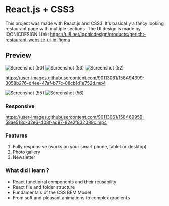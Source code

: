 # React.js + CSS3

This project was made with React.js and CSS3. It's basically a fancy looking restaurant page with multiple sections. The UI design is made by IQONICDESIGN
Link: https://ui8.net/iqonicdesign/products/gericht-restaurant-website-ui-in-figma

## Preview

![Screenshot (50)](https://user-images.githubusercontent.com/90113061/158493370-ebb42df6-17b7-4f66-a1e9-ba909c3aba7f.png)
![Screenshot (53)](https://user-images.githubusercontent.com/90113061/158493563-aa1652ae-fafe-4ecd-b6e2-a6a07b0e4165.png)
![Screenshot (52)](https://user-images.githubusercontent.com/90113061/158493599-bc2f0901-ee6f-41f9-a823-d48c0e1374d7.png)


https://user-images.githubusercontent.com/90113061/158494399-3058b276-d4ee-47af-b77c-08cb1d1e752d.mp4


![Screenshot (55)](https://user-images.githubusercontent.com/90113061/158493635-ea9d5859-ad51-4666-b3a2-d5c036417831.png)
![Screenshot (56)](https://user-images.githubusercontent.com/90113061/158493645-fb7897f0-9ddf-4c73-9719-2815593323e3.png)


### Responsive

https://user-images.githubusercontent.com/90113061/158469959-58ae518d-32e6-408f-ad97-82e2f832089c.mp4

### Features

1. Fully responsive (works on your smart phone, tablet or desktop)
3. Photo gallery
4. Newsletter

### What did i learn ? 

- React functional components and their reusability
- React file and folder structure
- Fundamentals of the CSS BEM Model
- From soft and pleasant animations to complex gradients

